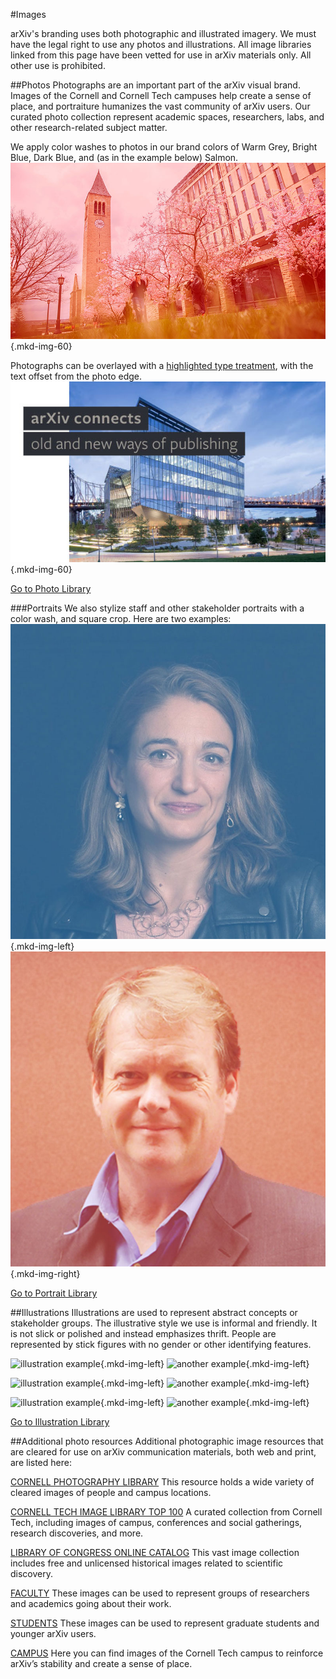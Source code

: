#Images
<style>
.mkd-img-border {
  margin:1em 0px;
  padding:10px;
  border:.25em solid #ededed;
}
.mkd-horz-spacing {
  margin-right:1em;
  margin-left:1em;
}
.mkd-img-left {
  float:left;
  width:100%;
  margin-top:0;
}
.mkd-img-right {
  float:right;
  width:100%;
  margin-top:0;
}
.mkd-img-full {
  width:100% !important;
}
.mkd-img-60 {
  width:100% !important;
  margin:0 auto;
  display:block;
}
.mkd-img-thumb {
  max-width:150px !important;
}
.mkd-img-icon {
  border-radius:25%;
  width:150px;
  float:left;
  margin:0 .5em;
}
@media (min-width: 576px) {
  .mkd-img-left {
    width:calc(50% - 1.25em);
    margin-right:.5em;
  }
  .mkd-img-right {
    width:calc(50% - 1.25em);
    margin-left:.5em;
  }
  .mkd-img-60 {
    width:60% !important;
    margin:0 auto;
    display:block;
  }
}
</style>
arXiv's branding uses both photographic and illustrated imagery. We must have the legal right to use any photos and illustrations. All image libraries linked from this page have been vetted for use in arXiv materials only. All other use is prohibited.

##Photos
Photographs are an important part of the arXiv visual brand. Images of the Cornell and Cornell Tech campuses help create a sense of place, and portraiture humanizes the vast community of arXiv users. Our curated photo collection represent academic spaces, researchers, labs, and other research-related subject matter.

We apply color washes to photos in our brand colors of Warm Grey, Bright Blue, Dark Blue, and (as in the example below) Salmon.
![photo of Cornell campus with salmon overlay](images/brand-image-colorized-salmon.jpg){.mkd-img-60}

Photographs can be overlayed with a [highlighted type treatment](typography#highlighting), with the text offset from the photo edge.
![photo of CU Tech campus with tagline](images/brand-image-tagline.jpg){.mkd-img-60}

<a href="https://cornell.box.com/v/arXiv-photo-library" class="button-fancy">Go to Photo Library <span> </span></a>

###Portraits
We also stylize staff and other stakeholder portraits with a color wash, and square crop. Here are two examples:
![portrait of Licia Verde](images/brand-image-portrait.jpg){.mkd-img-left}
![portrait of Licia Verde](images/brand-image-portrait-2.jpg){.mkd-img-right}

<a href="https://cornell.box.com/s/thg5f7qaxmfvr2yawv1vb85inaz9acu4" class="button-fancy">Go to Portrait Library <span> </span></a>

##Illustrations
Illustrations are used to represent abstract concepts or stakeholder groups. The illustrative style we use is informal and friendly. It is not slick or polished and instead emphasizes thrift. People are represented by stick figures with no gender or other identifying features.

![illustration example](images/image_name.jpg){.mkd-img-left}
![another example](images/image_name.jpg){.mkd-img-left}

![illustration example](images/image_name.jpg){.mkd-img-left}
![another example](images/image_name.jpg){.mkd-img-left}

![illustration example](images/image_name.jpg){.mkd-img-left}
![another example](images/image_name.jpg){.mkd-img-left}

<a href="https://cornell.box.com/v/arXiv-illustration-library" class="button-fancy">Go to Illustration Library <span> </span></a>


##Additional photo resources
Additional photographic image resources that are cleared for use on arXiv communication materials, both web and print, are listed here:

[CORNELL PHOTOGRAPHY LIBRARY](https://photo.cornell.edu/)
This resource holds a wide variety of cleared images of people and campus locations.

[CORNELL TECH IMAGE LIBRARY TOP 100](https://cornell.app.box.com/s/rpl81q6go7s9qq0nm7ndw2tw7hfh8079)
A curated collection from Cornell Tech, including images of campus, conferences and social gatherings, research discoveries, and more.

[LIBRARY OF CONGRESS ONLINE CATALOG](http://www.loc.gov/pictures/search/CU)
This vast image collection includes free and unlicensed historical images related to scientific discovery.

[FACULTY](https://cornell.app.box.com/s/rpl81q6go7s9qq0nm7ndw2tw7h-fh8079/folder/45111358461CU)
These images can be used to represent groups of researchers and academics going about their work.

[STUDENTS](https://cornell.app.box.com/s/rpl81q6go7s9qq0nm7ndw2tw7h-fh8079/folder/118875861190CU: )
These images can be used to represent graduate students and younger arXiv users.

[CAMPUS](https://cornell.app.box.com/s/rpl81q6go7s9qq0nm7ndw2tw7h-fh8079/folder/45111410232)
Here you can find images of the Cornell Tech campus to reinforce arXiv’s stability and create a sense of place.
